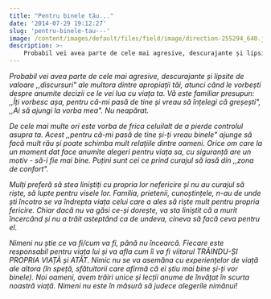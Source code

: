 ```yaml
---
title: "Pentru binele tău..."
date: '2014-07-29 19:12:27'
slug: 'pentru-binele-tau---'
image: /content/images/default/files/field/image/direction-255294_640.jpg
description: >-
    Probabil vei avea parte de cele mai agresive, descurajante și lipsite de valoare ,,discursuri" ale multora dintre apropiații tăi, atunci când le vorbești despre anumite decizii ce le vei lua cu viața 
---
```

<div class="kg-card-markdown"><p><em>Probabil vei avea parte de cele mai agresive, descurajante și lipsite de valoare ,,discursuri" ale multora dintre apropiații tăi, atunci când le vorbești despre anumite decizii ce le vei lua cu viața ta.</em> <em>Vă este familiar presupun: ,,Îți vorbesc așa, pentru că-mi pasă de tine și vreau să înțelegi că greșești", ,,Ai să ajungi la vorba mea".  Nu neapărat. </em></p>
<p><em>De cele mai multe ori este vorba de frica celuilalt de a pierde controlul asupra ta.</em> <em>Acest ,,pentru că-mi pasă de tine și-ți vreau binele" ajunge să facă mult rău și poate schimba mult relațiile dintre oameni. Orice om care la un moment dat face anumite alegeri pentru viața sa, cu siguranță are un motiv - să-i fie mai bine. </em> <em>Puțini sunt cei ce prind curajul să iasă din ,,zona de confort". </em></p>
<p><em>Mulți preferă să stea liniștiți cu propria lor nefericire și nu au curajul să riște, să lupte pentru visele lor.</em> <em> Familia, prietenii, cunoștințele, n-au de unde ști încotro se va îndrepta viața celui care a ales să riște mult pentru propria fericire. Chiar dacă nu va găsi ce-și dorește, va sta liniștit că a murit încercând și nu a trăit asteptând ca de undeva, cineva să facă ceva pentru el. </em></p>
<p><em>Nimeni nu știe ce va fi/cum va fi, până nu încearcă.</em> <em> Fiecare este responsabil pentru viața lui și va afla cum îi va fi viitorul TRĂINDU-ȘI PROPRIA VIAȚĂ și ATÂT.  Nimic nu se va asemăna cu experiențelor de viață ale altora (în speță, sfătuitorii care  afirmă că ei știu mai bine și-ți vor binele).</em> <em> Noi oameni, avem trăiri unice și lecții anume de învățat în scurta noastră viață. Nimeni nu este în măsură să judece alegerile nimănui!</em></p>
</div>
    
